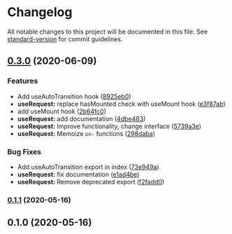 # Changelog

All notable changes to this project will be documented in this file. See [standard-version](https://github.com/conventional-changelog/standard-version) for commit guidelines.

## [0.3.0](https://github.com/drizzer14/honks/compare/v0.1.1...v0.3.0) (2020-06-09)


### Features

* Add useAutoTransition hook ([8925eb0](https://github.com/drizzer14/honks/commit/8925eb06429af8505b480b0519a49715bfa0b2c0))
* **useRequest:** replace hasMounted check with useMount hook ([e3f87ab](https://github.com/drizzer14/honks/commit/e3f87ab10cf2cea42ea1dd009f287f052bd5d599))
* add useMount hook ([2b64fc0](https://github.com/drizzer14/honks/commit/2b64fc0f5ae70096a3500e2fcfcf152d3056733a))
* **useRequest:** add documentation ([4dbe483](https://github.com/drizzer14/honks/commit/4dbe48399df5eb6966475dd4bc72cc126162c515))
* **useRequest:** Improve functionality, change interface ([5739a3e](https://github.com/drizzer14/honks/commit/5739a3e877092daa5dbcf528154b1f89b7833768))
* **useRequest:** Memoize `on-` functions ([298daba](https://github.com/drizzer14/honks/commit/298daba3df9a66b09bab43cc81f99b348bfba544))


### Bug Fixes

* Add useAutoTransition export in index ([73e949a](https://github.com/drizzer14/honks/commit/73e949a2fee5de6344ccb49e57890704e651ec99))
* **useRequest:** fix documentation ([e1ad4be](https://github.com/drizzer14/honks/commit/e1ad4bebde4070ef77c7504cd92d71b6b4f602ef))
* **useRequest:** Remove deprecated export ([f2fadd0](https://github.com/drizzer14/honks/commit/f2fadd04e582ec587b6d0e8d3c69561ab3eaa1b2))

### [0.1.1](https://github.com/drizzer14/honks/compare/v0.1.0...v0.1.1) (2020-05-16)

## 0.1.0 (2020-05-16)
